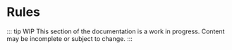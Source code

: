 # Rules

::: tip WIP
This section of the documentation is a work in progress. Content may be incomplete or subject to change.
:::
